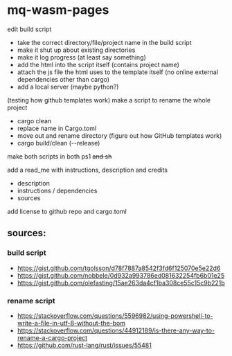# mq-wasm-pages

edit build script
- take the correct directory/file/project name in the build script
- make it shut up about existing directories
- make it log progress (at least say something)
- add the html into the script itself (contains project name)
- attach the js file the html uses to the template itself
  (no online external dependencies other than cargo)
- add a local server (maybe python?)

(testing how github templates work)
make a script to rename the whole project
- cargo clean
- replace name in Cargo.toml
- move out and rename directory (figure out how GitHub templates work)
- cargo build/clean (--release)

make both scripts in both ps1 ~~and sh~~

add a read_me with instructions, description and credits
- description
- instructions / dependencies
- sources

add license to github repo and cargo.toml
  
## sources:
### build script
- https://gist.github.com/tgolsson/d78f7887a8542f3fd6f125070e5e22d6
- https://gist.github.com/nobbele/0d932a993786ed081632254fb6b01e25
- https://gist.github.com/olefasting/15ae263da4cf1ba308ce55c15c9b221b

### rename script
- https://stackoverflow.com/questions/5596982/using-powershell-to-write-a-file-in-utf-8-without-the-bom
- https://stackoverflow.com/questions/44912189/is-there-any-way-to-rename-a-cargo-project
- https://github.com/rust-lang/rust/issues/55481
